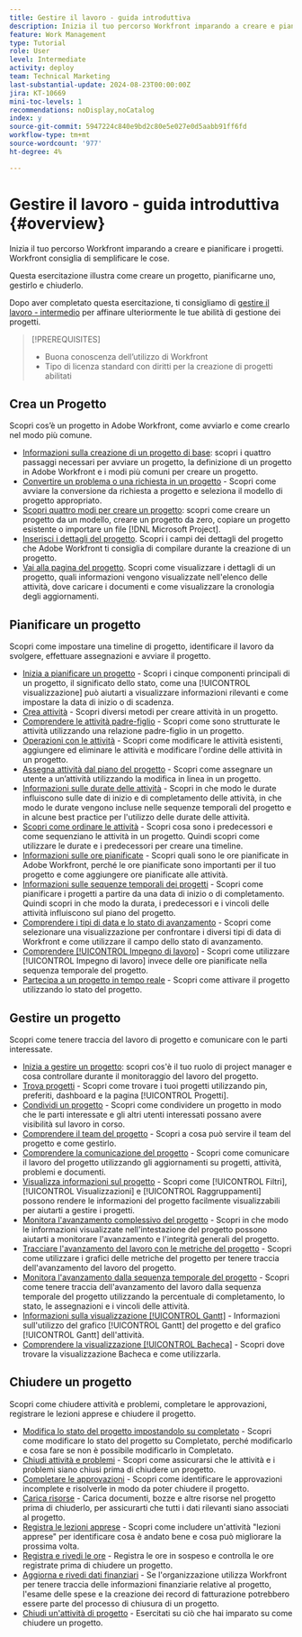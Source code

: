 ```yaml
---
title: Gestire il lavoro - guida introduttiva
description: Inizia il tuo percorso Workfront imparando a creare e pianificare i progetti. Workfront consiglia di semplificare le cose.
feature: Work Management
type: Tutorial
role: User
level: Intermediate
activity: deploy
team: Technical Marketing
last-substantial-update: 2024-08-23T00:00:00Z
jira: KT-10669
mini-toc-levels: 1
recommendations: noDisplay,noCatalog
index: y
source-git-commit: 5947224c840e9bd2c80e5e027e0d5aabb91ff6fd
workflow-type: tm+mt
source-wordcount: '977'
ht-degree: 4%

---
```



# Gestire il lavoro - guida introduttiva {#overview}

Inizia il tuo percorso Workfront imparando a creare e pianificare i progetti. Workfront consiglia di semplificare le cose.

Questa esercitazione illustra come creare un progetto, pianificarne uno, gestirlo e chiuderlo.

Dopo aver completato questa esercitazione, ti consigliamo di [gestire il lavoro - intermedio](https://experienceleague.adobe.com/docs/workfront-learn/manage-work-intermediate/overview.html) per affinare ulteriormente le tue abilità di gestione dei progetti.

>[!PREREQUISITES]
>
>* Buona conoscenza dell’utilizzo di Workfront
>* Tipo di licenza standard con diritti per la creazione di progetti abilitati

## Crea un Progetto

Scopri cos’è un progetto in Adobe Workfront, come avviarlo e come crearlo nel modo più comune.

* [Informazioni sulla creazione di un progetto di base](understand-basic-project-creation.md): scopri i quattro passaggi necessari per avviare un progetto, la definizione di un progetto in Adobe Workfront e i modi più comuni per creare un progetto.
* [Convertire un problema o una richiesta in un progetto](create-a-project-from-a-request.md) - Scopri come avviare la conversione da richiesta a progetto e seleziona il modello di progetto appropriato.
* [Scopri quattro modi per creare un progetto](understand-other-ways-to-create-projects.md): scopri come creare un progetto da un modello, creare un progetto da zero, copiare un progetto esistente o importare un file [!DNL Microsoft Project].
* [Inserisci i dettagli del progetto](fill-in-the-project-details.md). Scopri i campi dei dettagli del progetto che Adobe Workfront ti consiglia di compilare durante la creazione di un progetto.
* [Vai alla pagina del progetto](navigate-the-project-page.md). Scopri come visualizzare i dettagli di un progetto, quali informazioni vengono visualizzate nell&#39;elenco delle attività, dove caricare i documenti e come visualizzare la cronologia degli aggiornamenti.


## Pianificare un progetto

Scopri come impostare una timeline di progetto, identificare il lavoro da svolgere, effettuare assegnazioni e avviare il progetto.

* [Inizia a pianificare un progetto](getting-started-plan-a-project.md) - Scopri i cinque componenti principali di un progetto, il significato dello stato, come una [!UICONTROL visualizzazione] può aiutarti a visualizzare informazioni rilevanti e come impostare la data di inizio o di scadenza.
* [Crea attività](how-to-create-tasks.md) - Scopri diversi metodi per creare attività in un progetto.
* [Comprendere le attività padre-figlio](understand-parent-child-tasks.md) - Scopri come sono strutturate le attività utilizzando una relazione padre-figlio in un progetto.
* [Operazioni con le attività](work-with-tasks.md) - Scopri come modificare le attività esistenti, aggiungere ed eliminare le attività e modificare l&#39;ordine delle attività in un progetto.
* [Assegna attività dal piano del progetto](assign-tasks-from-the-project-plan.md) - Scopri come assegnare un utente a un’attività utilizzando la modifica in linea in un progetto.
* [Informazioni sulle durate delle attività](understand-task-durations.md) - Scopri in che modo le durate influiscono sulle date di inizio e di completamento delle attività, in che modo le durate vengono incluse nelle sequenze temporali del progetto e in alcune best practice per l&#39;utilizzo delle durate delle attività.
* [Scopri come ordinare le attività](learn-to-sequence-tasks.md) - Scopri cosa sono i predecessori e come sequenziano le attività in un progetto. Quindi scopri come utilizzare le durate e i predecessori per creare una timeline.
* [Informazioni sulle ore pianificate](understand-planned-hours.md) - Scopri quali sono le ore pianificate in Adobe Workfront, perché le ore pianificate sono importanti per il tuo progetto e come aggiungere ore pianificate alle attività.
* [Informazioni sulle sequenze temporali dei progetti](understand-project-timelines.md) - Scopri come pianificare i progetti a partire da una data di inizio o di completamento. Quindi scopri in che modo la durata, i predecessori e i vincoli delle attività influiscono sul piano del progetto.
* [Comprendere i tipi di data e lo stato di avanzamento](understand-task-dates-and-progress-status.md) - Scopri come selezionare una visualizzazione per confrontare i diversi tipi di data di Workfront e come utilizzare il campo dello stato di avanzamento.
* [Comprendere [!UICONTROL Impegno di lavoro]](understand-work-effort.md) - Scopri come utilizzare [!UICONTROL Impegno di lavoro] invece delle ore pianificate nella sequenza temporale del progetto.
* [Partecipa a un progetto in tempo reale](take-a-project-live.md) - Scopri come attivare il progetto utilizzando lo stato del progetto.

## Gestire un progetto

Scopri come tenere traccia del lavoro di progetto e comunicare con le parti interessate.

* [Inizia a gestire un progetto](getting-started-manage-a-project.md): scopri cos&#39;è il tuo ruolo di project manager e cosa controllare durante il monitoraggio del lavoro del progetto.
* [Trova progetti](find-projects.md) - Scopri come trovare i tuoi progetti utilizzando pin, preferiti, dashboard e la pagina [!UICONTROL Progetti].
* [Condividi un progetto](share-a-project.md) - Scopri come condividere un progetto in modo che le parti interessate e gli altri utenti interessati possano avere visibilità sul lavoro in corso.
* [Comprendere il team del progetto](understand-the-project-team.md) - Scopri a cosa può servire il team del progetto e come gestirlo.
* [Comprendere la comunicazione del progetto](understand-project-communication.md) - Scopri come comunicare il lavoro del progetto utilizzando gli aggiornamenti su progetti, attività, problemi e documenti.
* [Visualizza informazioni sul progetto](view-project-information.md) - Scopri come [!UICONTROL Filtri], [!UICONTROL Visualizzazioni] e [!UICONTROL Raggruppamenti] possono rendere le informazioni del progetto facilmente visualizzabili per aiutarti a gestire i progetti.
* [Monitora l&#39;avanzamento complessivo del progetto](track-overall-project-progress.md) - Scopri in che modo le informazioni visualizzate nell&#39;intestazione del progetto possono aiutarti a monitorare l&#39;avanzamento e l&#39;integrità generali del progetto.
* [Tracciare l&#39;avanzamento del lavoro con le metriche del progetto](track-work-progress-with-project-metrics.md) - Scopri come utilizzare i grafici delle metriche del progetto per tenere traccia dell&#39;avanzamento del lavoro del progetto.
* [Monitora l&#39;avanzamento dalla sequenza temporale del progetto](track-work-progress-from-the-project-timeline.md) - Scopri come tenere traccia dell&#39;avanzamento del lavoro dalla sequenza temporale del progetto utilizzando la percentuale di completamento, lo stato, le assegnazioni e i vincoli delle attività.
* [Informazioni sulla visualizzazione [!UICONTROL Gantt]](understand-the-gantt-view.md) - Informazioni sull&#39;utilizzo del grafico [!UICONTROL Gantt] del progetto e del grafico [!UICONTROL Gantt] dell&#39;attività.
* [Comprendere la visualizzazione [!UICONTROL Bacheca]](understand-the-board-view.md) - Scopri dove trovare la visualizzazione Bacheca e come utilizzarla.


## Chiudere un progetto

Scopri come chiudere attività e problemi, completare le approvazioni, registrare le lezioni apprese e chiudere il progetto.

* [Modifica lo stato del progetto impostandolo su completato](change-the-project-status.md) - Scopri come modificare lo stato del progetto su Completato, perché modificarlo e cosa fare se non è possibile modificarlo in Completato.
* [Chiudi attività e problemi](close-tasks-and-issues.md) - Scopri come assicurarsi che le attività e i problemi siano chiusi prima di chiudere un progetto.
* [Completare le approvazioni](complete-approvals.md) - Scopri come identificare le approvazioni incomplete e risolverle in modo da poter chiudere il progetto.
* [Carica risorse](upload-assets.md) - Carica documenti, bozze e altre risorse nel progetto prima di chiuderlo, per assicurarti che tutti i dati rilevanti siano associati al progetto.
* [Registra le lezioni apprese](lessons-learned-from-closing-a-project.md) - Scopri come includere un&#39;attività &quot;lezioni apprese&quot; per identificare cosa è andato bene e cosa può migliorare la prossima volta.
* [Registra e rivedi le ore](log-and-review-hours.md) - Registra le ore in sospeso e controlla le ore registrate prima di chiudere un progetto.
* [Aggiorna e rivedi dati finanziari](update-and-review-finances.md) - Se l&#39;organizzazione utilizza Workfront per tenere traccia delle informazioni finanziarie relative al progetto, l&#39;esame delle spese e la creazione dei record di fatturazione potrebbero essere parte del processo di chiusura di un progetto.
* [Chiudi un&#39;attività di progetto](close-a-project-activity.md) - Esercitati su ciò che hai imparato su come chiudere un progetto.

